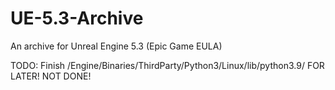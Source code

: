 # UE-5.3-Archive
An archive for Unreal Engine 5.3 (Epic Game EULA)

TODO: Finish /Engine/Binaries/ThirdParty/Python3/Linux/lib/python3.9/    FOR LATER! NOT DONE!
